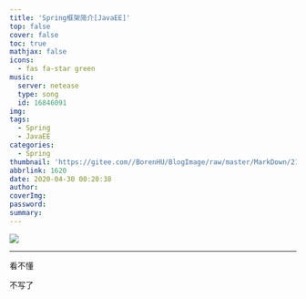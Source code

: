 ```yaml
---
title: 'Spring框架简介[JavaEE]'
top: false
cover: false
toc: true
mathjax: false
icons:
  - fas fa-star green
music:
  server: netease
  type: song
  id: 16846091
img: 
tags:
  - Spring
  - JavaEE
categories:
  - Spring
thumbnail: 'https://gitee.com//BorenHU/BlogImage/raw/master/MarkDown/21.jpg'
abbrlink: 1620
date: 2020-04-30 00:20:38
author:
coverImg: 
password:
summary:
---
```


![](https://gitee.com//BorenHU/BlogImage/raw/master/MarkDown/22.jpg)
<!-- more -->

---

看不懂

不写了